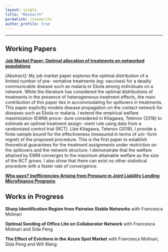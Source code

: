 ```yaml
---
layout: single
title: "Research"
permalink: /research/
author_profile: true
---
```

---
## Working Papers

**[Job Market Paper: Optimal allocation of treatments on networked populations](http://AbhiAnanthEcon.github.io/files/Ananth_JMP_draft.pdf)** 

*[Abstract]:*
My job market paper explores the optimal distribution of a limited number of pre- ventative treatments (eg: vaccines) for a deadly communicable disease such as malaria or Ebola among individuals on a network. While the literature has considered the optimal distributions of treatments in the presence of heterogeneous treatment effects, the main contribution of this paper lies in accommodating for spillovers in treatments. This paper explicitly models disease propagation on the contact network for diseases such as Ebola or malaria. I extend the empirical welfare maximization (EWM) proce- dure considered in Kitagawa, Tetenov (2018) to estimate an optimal treatment assign- ment rule using data from a randomized control trial (RCT). Like Kitagawa, Tetenov (2018), I provide a finite sample bound for the effectiveness (measured in terms of uni- form regret) of the proposed procedure. This is the first paper to establish theoretical guarantees for the treatment assignments under restriction on the spillovers and the network structure. I demonstrate that the welfare attained by EWM converges to the maximum attainable welfare as the size of the RCT grows. I also show that there can exist no other statistical procedure with a faster rate of convergence.

**[Who pays? Inefficiencies Arising from Pressure in Joint Liability Lending Microfinance Programs](http://AbhiAnanthEcon.github.io/files/Ananth_microfinance.pdf)**

## Works in Progress

**Sharp Identification Region from Pairwise Stable Networks** with Francesca Molinari

**Optimal Seeding of Office Lite on Collaborator Network** with Francesca Molinari and Sida Peng

**The Effect of Evictions in the Azure Spot Market** with Francesca Molinari, Sida Peng and Will Wang
